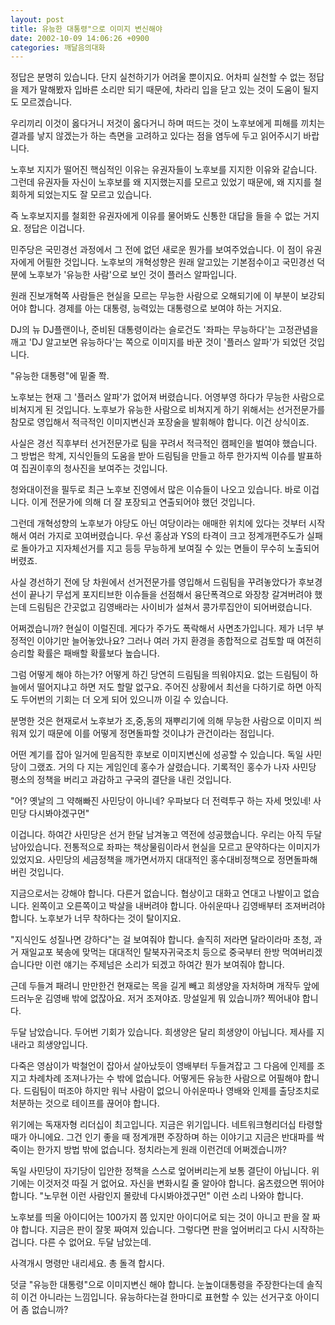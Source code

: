 ```yaml
---
layout: post
title: 유능한 대통령"으로 이미지 변신해야
date: 2002-10-09 14:06:26 +0900
categories: 깨달음의대화
---
```

정답은 분명히 있습니다. 단지 실천하기가 어려울 뿐이지요. 어차피 실천할 수 없는 정답을 제가 말해봤자 입바른 소리만 되기 때문에, 차라리 입을 닫고 있는 것이 도움이 될지도 모르겠습니다.
  

  
우리끼리 이것이 옳다거니 저것이 옳다거니 하며 떠드는 것이 노후보에게 피해를 끼치는 결과를 낳지 않겠는가 하는 측면을 고려하고 있다는 점을 염두에 두고 읽어주시기 바랍니다.
  

  
노후보 지지가 떨어진 핵심적인 이유는 유권자들이 노후보를 지지한 이유와 같습니다. 그런데 유권자들 자신이 노후보를 왜 지지했는지를 모르고 있었기 때문에, 왜 지지를 철회하게 되었는지도 잘 모르고 있습니다.
  

  
즉 노후보지지를 철회한 유권자에게 이유를 물어봐도 신통한 대답을 들을 수 없는 거지요. 정답은 이겁니다.
  

  
민주당은 국민경선 과정에서 그 전에 없던 새로운 뭔가를 보여주었습니다. 이 점이 유권자에게 어필한 것입니다. 노후보의 개혁성향은 원래 알고있는 기본점수이고 국민경선 덕분에 노후보가 '유능한 사람'으로 보인 것이 플러스 알파입니다.
  

  
원래 진보개혁쪽 사람들은 현실을 모르는 무능한 사람으로 오해되기에 이 부분이 보강되어야 합니다. 경제를 아는 대통령, 능력있는 대통령으로 보여야 하는 거지요.
  

  
DJ의 뉴 DJ플랜이나, 준비된 대통령이라는 슬로건도 '좌파는 무능하다'는 고정관념을 깨고 'DJ 알고보면 유능하다'는 쪽으로 이미지를 바꾼 것이 '플러스 알파'가 되었던 것입니다.
  

  
"유능한 대통령"에 밑줄 쫙.
  

  
노후보는 현재 그 '플러스 알파'가 없어져 버렸습니다. 어영부영 하다가 무능한 사람으로 비쳐지게 된 것입니다. 노후보가 유능한 사람으로 비쳐지게 하기 위해서는 선거전문가를 참모로 영입해서 적극적인 이미지변신과 포장술을 발휘해야 합니다. 이건 상식이죠.
  

  
사실은 경선 직후부터 선거전문가로 팀을 꾸려서 적극적인 캠페인을 벌여야 했습니다. 그 방법은 학계, 지식인들의 도움을 받아 드림팀을 만들고 하루 한가지씩 이슈를 발표하여 집권이후의 청사진을 보여주는 것입니다.
  

  
청와대이전을 필두로 최근 노후보 진영에서 많은 이슈들이 나오고 있습니다. 바로 이겁니다. 이게 전문가에 의해 더 잘 포장되고 연출되어야 했던 것입니다.
  

  
그런데 개혁성향의 노후보가 야당도 아닌 여당이라는 애매한 위치에 있다는 것부터 시작해서 여러 가지로 꼬여버렸습니다. 우선 홍삼과 YS의 타격이 크고 정계개편주도가 실패로 돌아가고 지자체선거를 지고 등등 무능하게 보여질 수 있는 면들이 무수히 노출되어 버렸죠.
  

  
사실 경선하기 전에 당 차원에서 선거전문가를 영입해서 드림팀을 꾸려놓았다가 후보경선이 끝나기 무섭게 포지티브한 이슈들을 선점해서 융단폭격으로 와장창 갈겨버려야 했는데 드림팀은 간곳없고 김영배라는 사이비가 설쳐서 콩가루집안이 되어버렸습니다.
  

  
어쩌겠습니까? 현실이 이럴진데. 게다가 주가도 폭락해서 사면초가입니다. 제가 너무 부정적인 이야기만 늘어놓았나요? 그러나 여러 가지 환경을 종합적으로 검토할 때 여전히 승리할 확률은 패배할 확률보다 높습니다.
  

  
그럼 어떻게 해야 하는가? 어떻게 하긴 당연히 드림팀을 띄워야지요. 없는 드림팀이 하늘에서 떨어지냐고 하면 저도 할말 없구요. 주어진 상황에서 최선을 다하기로 하면 아직도 두어번의 기회는 더 오게 되어 있으니까 이길 수 있습니다.
  

  
분명한 것은 현재로서 노후보가 조,중,동의 재뿌리기에 의해 무능한 사람으로 이미지 씌워져 있기 때문에 이를 어떻게 정면돌파할 것이냐가 관건이라는 점입니다.
  

  
어떤 계기를 잡아 일거에 믿음직한 후보로 이미지변신에 성공할 수 있습니다. 독일 사민당이 그랬죠. 거의 다 지는 게임인데 홍수가 살렸습니다. 기록적인 홍수가 나자 사민당 평소의 정책을 버리고 과감하고 구국의 결단을 내린 것입니다.
  

  
"어? 옛날의 그 약해빠진 사민당이 아니네? 우파보다 더 전력투구 하는 자세 멋있네! 사민당 다시봐야겠구먼"
  

  
이겁니다. 하여간 사민당은 선거 한달 남겨놓고 역전에 성공했습니다. 우리는 아직 두달 남아있습니다. 전통적으로 좌파는 책상물림이라서 현실을 모르고 문약하다는 이미지가 있었지요. 사민당의 세금정책을 깨가면서까지 대대적인 홍수대비정책으로 정면돌파해버린 것입니다.
  

  
지금으로서는 강해야 합니다. 다른거 없습니다. 협상이고 대화고 연대고 나발이고 없습니다. 왼쪽이고 오른쪽이고 박살을 내버려야 합니다. 아쉬운따나 김영배부터 조져버려야 합니다. 노후보가 너무 착하다는 것이 탈이지요.
  

  
"지식인도 성질나면 강하다"는 걸 보여줘야 합니다. 솔직히 저라면 달라이라마 초청, 과거 재일교포 북송에 맞먹는 대대적인 탈북자귀국조치 등으로 중국부터 한방 먹여버리겠습니다만 이런 얘기는 주제넘은 소리가 되겠고 하여간 뭔가 보여줘야 합니다.
  

  
근데 두들겨 패려니 만만한건 현재로는 목을 길게 빼고 희생양을 자처하며 개작두 앞에 드러누운 김영배 밖에 없잖아요. 저거 조져야죠. 망설일게 뭐 있습니까? 찍어내야 합니다.
  

  
두달 남았습니다. 두어번 기회가 있습니다. 희생양은 달리 희생양이 아닙니다. 제사를 지내라고 희생양입니다.
  

  
다죽은 영삼이가 박철언이 잡아서 살아났듯이 영배부터 두들겨잡고 그 다음에 인제를 조지고 차례차례 조져나가는 수 밖에 없습니다. 어떻게든 유능한 사람으로 어필해야 합니다. 드림팀이 떠조야 하지만 워낙 사람이 없으니 아쉬운따나 영배와 인제를 출당조치로 처분하는 것으로 테이프를 끊어야 합니다.
  

  
위기에는 독재자형 리더십이 최고입니다. 지금은 위기입니다. 네트워크형리더십 타령할 때가 아니에요. 그건 인기 좋을 때 정계개편 주장하며 하는 이야기고 지금은 반대파를 싹 죽이는 한가지 방법 밖에 없습니다. 정치라는게 원래 이런건데 어쩌겠습니까?
  

  
독일 사민당이 자기당이 입안한 정책을 스스로 엎어버리는게 보통 결단이 아닙니다. 위기에는 이것저것 따질 거 없어요. 자신을 변화시킬 줄 알아야 합니다. 움츠렸으면 뛰어야 합니다. "노무현 이런 사람인지 몰랐네 다시봐야겠구먼" 이런 소리 나와야 합니다.
  

  
노후보를 띄울 아이디어는 100가지 쯤 있지만 아이디어로 되는 것이 아니고 판을 잘 짜야 합니다. 지금은 판이 잘못 짜여져 있습니다. 그렇다면 판을 엎어버리고 다시 시작하는 겁니다. 다른 수 없어요. 두달 남았는데.
  

  
사격개시 명령만 내리세요. 총 돌격 합시다.
  

  

  

  
덧글 "유능한 대통령"으로 이미지변신 해야 합니다. 눈높이대통령을 주장한다는데 솔직히 이건 아니라는 느낌입니다. 유능하다는걸 한마디로 표현할 수 있는 선거구호 아이디어 좀 없습니까?